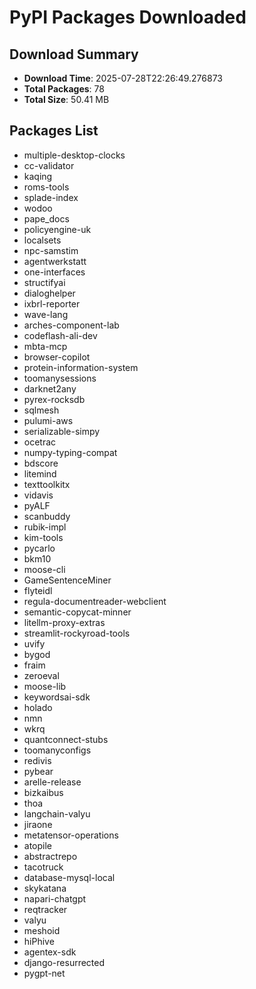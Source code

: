 # PyPI Packages Downloaded

## Download Summary
- **Download Time**: 2025-07-28T22:26:49.276873
- **Total Packages**: 78
- **Total Size**: 50.41 MB

## Packages List
- multiple-desktop-clocks
- cc-validator
- kaqing
- roms-tools
- splade-index
- wodoo
- pape_docs
- policyengine-uk
- localsets
- npc-samstim
- agentwerkstatt
- one-interfaces
- structifyai
- dialoghelper
- ixbrl-reporter
- wave-lang
- arches-component-lab
- codeflash-ali-dev
- mbta-mcp
- browser-copilot
- protein-information-system
- toomanysessions
- darknet2any
- pyrex-rocksdb
- sqlmesh
- pulumi-aws
- serializable-simpy
- ocetrac
- numpy-typing-compat
- bdscore
- litemind
- texttoolkitx
- vidavis
- pyALF
- scanbuddy
- rubik-impl
- kim-tools
- pycarlo
- bkm10
- moose-cli
- GameSentenceMiner
- flyteidl
- regula-documentreader-webclient
- semantic-copycat-minner
- litellm-proxy-extras
- streamlit-rockyroad-tools
- uvify
- bygod
- fraim
- zeroeval
- moose-lib
- keywordsai-sdk
- holado
- nmn
- wkrq
- quantconnect-stubs
- toomanyconfigs
- redivis
- pybear
- arelle-release
- bizkaibus
- thoa
- langchain-valyu
- jiraone
- metatensor-operations
- atopile
- abstractrepo
- tacotruck
- database-mysql-local
- skykatana
- napari-chatgpt
- reqtracker
- valyu
- meshoid
- hiPhive
- agentex-sdk
- django-resurrected
- pygpt-net
